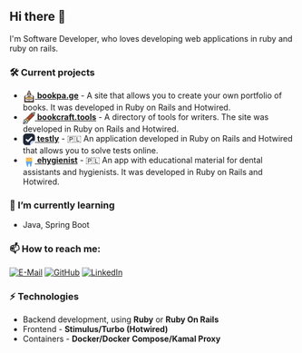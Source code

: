 ## Hi there 👋


I'm Software Developer, who loves developing web applications in ruby and ruby on rails.

### 🛠️ Current projects

- <a href="https://bookpa.ge/"><img src="assets/bookpage-icon.png" width="21px" style="vertical-align: middle;" alt="bookpage logo"> <strong>bookpa.ge</strong></a> - A site that allows you to create your own portfolio of books. It was developed in Ruby on Rails and Hotwired. 
- <a href="https://bookcraft.tools/"><img src="assets/bookcraft-icon.png" width="21px" style="vertical-align: middle;" alt="bookcraft logo"> <strong>bookcraft.tools</strong></a> - A directory of tools for writers. The site was developed in Ruby on Rails and Hotwired. 
- <a href="https://testly.pl/"><img src="assets/testly-icon.png" width="21px" style="vertical-align: middle;" alt="testly logo"> <strong>testly</strong></a> - 🇵🇱 An application developed in Ruby on Rails and Hotwired that allows you to solve tests online. 
- <a href="https://ehigienistka.pl/"><img src="assets/ehigienistka-icon.png" width="21px" style="vertical-align: middle;" alt="ehygienist logo"> <strong>ehygienist</strong></a> - 🇵🇱 An app with educational material for dental assistants and hygienists. It was developed in Ruby on Rails and Hotwired. 


### 🌱 I’m currently learning

- Java, Spring Boot 


### 📫 How to reach me:

[![E-Mail](https://img.shields.io/badge/Gmail-c14438?style=flat-square&logo=Gmail&logoColor=white&link=mailto:me@dkaminski.dev)](mailto:me@dkaminski.dev) 
[![GitHub](https://img.shields.io/github/followers/dwatek?label=follow&style=social)](https://github.com/dwatek)
<a href="https://www.linkedin.com/in/damkaminski/">
  <img src="assets/linkedin.ico" width="21px" style="vertical-align: baseline;" alt="LinkedIn">
</a>

### ⚡ Technologies

- Backend development, using **Ruby** or **Ruby On Rails**
- Frontend - **Stimulus/Turbo (Hotwired)**
- Containers - **Docker/Docker Compose/Kamal Proxy**
